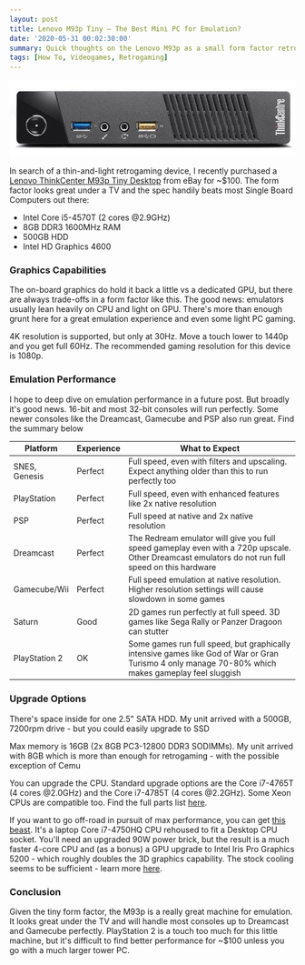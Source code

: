 ```yaml
---
layout: post
title: Lenovo M93p Tiny – The Best Mini PC for Emulation?
date: '2020-05-31 00:02:30:00'
summary: Quick thoughts on the Lenovo M93p as a small form factor retrogaming machine
tags: [How To, Videogames, Retrogaming]
---
```


![](/img/posts/lenovo-m93p.jpg)

In search of a thin-and-light retrogaming device, I recently purchased a <a href="https://www.lenovo.com/us/en/desktops/thinkcentre/m-series-tiny/m93-m93p/" target="_blank">Lenovo ThinkCenter M93p Tiny Desktop</a> from eBay for ~$100. The form factor looks great under a TV and the spec handily beats most Single Board Computers out there:

- Intel Core i5-4570T (2 cores @2.9GHz)
- 8GB DDR3 1600MHz RAM
- 500GB HDD
- Intel HD Graphics 4600


### Graphics Capabilities

The on-board graphics do hold it back a little vs a dedicated GPU, but there are always trade-offs in a form factor like this. The good news: emulators usually lean heavily on CPU and light on GPU. There's more than enough grunt here for a great emulation experience and even some light PC gaming.

4K resolution is supported, but only at 30Hz. Move a touch lower to 1440p and you get full 60Hz. The recommended gaming resolution for this device is 1080p.


### Emulation Performance

I hope to deep dive on emulation performance in a future post. But broadly it's good news. 16-bit and most 32-bit consoles will run perfectly. Some newer consoles like the Dreamcast, Gamecube and PSP also run great. Find the summary below

Platform | Experience | What to Expect
--- | --- | ---
SNES, Genesis | Perfect | Full speed, even with filters and upscaling. Expect anything older than this to run perfectly too
PlayStation | Perfect | Full speed, even with enhanced features like 2x native resolution
PSP | Perfect | Full speed at native and 2x native resolution
Dreamcast | Perfect | The Redream emulator will give you full speed gameplay even with a 720p upscale. Other Dreamcast emulators do not run full speed on this hardware
Gamecube/Wii | Perfect | Full speed  emulation at native resolution. Higher resolution settings will cause slowdown in some games
Saturn | Good | 2D games run perfectly at full speed. 3D games like Sega Rally or Panzer Dragoon can stutter
PlayStation 2 | OK | Some games run full speed, but graphically intensive games like God of War or Gran Turismo 4 only manage 70-80% which makes gameplay feel sluggish

### Upgrade Options

There's space inside for one 2.5" SATA HDD. My unit arrived with a 500GB, 7200rpm drive - but you could easily upgrade to SSD

Max memory is 16GB (2x 8GB PC3-12800 DDR3 SODIMMs). My unit arrived with 8GB which is more than enough for retrogaming - with the possible exception of Cemu

You can upgrade the CPU. Standard upgrade options are the Core i7-4765T (4 cores @2.0GHz) and the Core i7-4785T (4 cores @2.2GHz). Some Xeon CPUs are compatible too. Find the full parts list <a href="https://download.lenovo.com/parts/ThinkCentre/m93_m93p_tiny_07012016.pdf" target="_blank">here</a>.

If you want to go off-road in pursuit of max performance, you can get <a href="https://www.ebay.com/itm/293555594492" target="_blank">this beast</a>. It's a laptop Core i7-4750HQ CPU rehoused to fit a Desktop CPU socket. You'll need an upgraded 90W power brick, but the result is a much faster 4-core CPU and (as a bonus) a GPU upgrade to Intel Iris Pro Graphics 5200 - which roughly doubles the 3D graphics capability. The stock cooling seems to be sufficient - learn more <a href="https://forum.kodi.tv/showthread.php?tid=346041" target="_blank">here</a>.


### Conclusion

Given the tiny form factor, the M93p is a really great machine for emulation. It looks great under the TV and will handle most consoles up to Dreamcast and Gamecube perfectly. PlayStation 2 is a touch too much for this little machine, but it's difficult to find better performance for ~$100 unless you go with a much larger tower PC.
